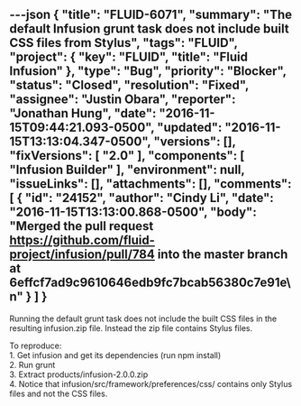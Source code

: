 ---json
{
  "title": "FLUID-6071",
  "summary": "The default Infusion grunt task does not include built CSS files from Stylus",
  "tags": "FLUID",
  "project": {
    "key": "FLUID",
    "title": "Fluid Infusion"
  },
  "type": "Bug",
  "priority": "Blocker",
  "status": "Closed",
  "resolution": "Fixed",
  "assignee": "Justin Obara",
  "reporter": "Jonathan Hung",
  "date": "2016-11-15T09:44:21.093-0500",
  "updated": "2016-11-15T13:13:04.347-0500",
  "versions": [],
  "fixVersions": [
    "2.0"
  ],
  "components": [
    "Infusion Builder"
  ],
  "environment": null,
  "issueLinks": [],
  "attachments": [],
  "comments": [
    {
      "id": "24152",
      "author": "Cindy Li",
      "date": "2016-11-15T13:13:00.868-0500",
      "body": "Merged the pull request <https://github.com/fluid-project/infusion/pull/784> into the master branch at 6effcf7ad9c9610646edb9fc7bcab56380c7e91e\n"
    }
  ]
}
---
Running the default grunt task does not include the built CSS files in the resulting infusion.zip file. Instead the zip file contains Stylus files.

To reproduce:\
1\. Get infusion and get its dependencies (run npm install)\
2\. Run grunt\
3\. Extract products/infusion-2.0.0.zip\
4\. Notice that infusion/src/framework/preferences/css/ contains only Stylus files and not the CSS files.

        